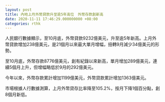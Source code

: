 ```yaml
---
layout: post
title: 內地上月外幣貸款升至逾5年高位　外幣存款創新高
date: 2020-11-11 17:46:29.000000000 +08:00
categories: rthk
---
```


人民銀行數據顯示，至10月底，外幣貸款9232億美元，升至逾5年新高。上月外幣貸款增加238億美元，是21個月以來最大單月增幅，扭轉9月減少34億美元的形勢。

至10月底，外幣存款8776億美元，創有紀錄以來新高，單月增加289億美元，連續5個月上升，但增幅略低於9月的292億美元。

今年以來，外幣存款累計增加1199億美元，外幣貸款累計增加1363億美元。

市場根據人行數據測算，上月外幣貸存比率降至105.2%，按月下降1個百分點，創8個月新低。
